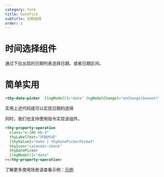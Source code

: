 ```yaml
---
category: form
title: DatePick
subtitle: 日期选择
order: 1
---
```


# 时间选择组件

通过下拉出现的日期列表选择日期，或者日期区间。

# 简单实用

```html
<thy-date-picker  [(ngModel)]="date" (ngModelChange)="onChange($event)"></thy-date-picker>
```

实用上述代码就可以实现日期的选择

<example name="thy-date-picker-basic-example" />  

同时，我们也支持使用指令实现该组件。

```html
<thy-property-operation
  class="w-100 mb-3"
  thyLabelText="开始时间"
  [thyValue]="date | thyDatePickerFormat"
  thyIcon="calendar-check"
  thyDatePicker
  [(ngModel)]="date"
></thy-property-operation>
```

<example name="thy-date-picker-directive-example" />  

了解更多使用场景请查看示例：[示例](http://lib.worktile.live/ngx-tethys/components/date-picker/examples)